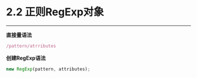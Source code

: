 # 2.2 正则RegExp对象

---

**直接量语法**

```js
/pattern/atrributes
```

**创建RegExp语法**

```js
new RegExp(pattern, attributes);
```



